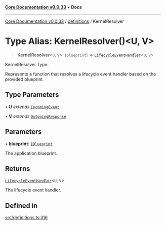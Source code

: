 [**Core Documentation v0.0.33**](../../README.md) • **Docs**

***

[Core Documentation v0.0.33](../../modules.md) / [definitions](../README.md) / KernelResolver

# Type Alias: KernelResolver()\<U, V\>

> **KernelResolver**\<`U`, `V`\>: (`blueprint`) => [`LifecycleEventHandler`](../interfaces/LifecycleEventHandler.md)\<`U`, `V`\>

KernelResolver Type.

Represents a function that resolves a lifecycle event handler based on the provided blueprint.

## Type Parameters

• **U** *extends* [`IncomingEvent`](../../events/IncomingEvent/classes/IncomingEvent.md)

• **V** *extends* [`OutgoingResponse`](../../events/OutgoingResponse/classes/OutgoingResponse.md)

## Parameters

• **blueprint**: [`IBlueprint`](IBlueprint.md)

The application blueprint.

## Returns

[`LifecycleEventHandler`](../interfaces/LifecycleEventHandler.md)\<`U`, `V`\>

The lifecycle event handler.

## Defined in

[src/definitions.ts:316](https://github.com/stonemjs/core/blob/077f74fd791b5cd8637e1ab41cbefa238af9d384/src/definitions.ts#L316)

